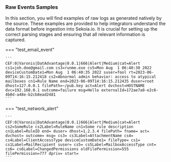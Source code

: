 
### Raw Events Samples

In this section, you will find examples of raw logs as generated natively by the source. These examples are provided to help integrators understand the data format before ingestion into Sekoia.io. It is crucial for setting up the correct parsing stages and ensuring that all relevant information is captured.


=== "test_email_event"

    ```
	CEF:0|Varonis|DatAdvantage|0.0.1|666|Alert|Medium|cat=Alert cs1=joh.doe@gmail.com cs3=runme.exe cs5=Mon Aug  1 06:40:30 2022 deviceCustomDate1=Mon Aug  1 06:40:35 2022 suser=fool rt=2023-06-09T14:16:15.212418 cs2=Abnormal admin behavior: access to atypical mailboxes cn1=Rule Name end=2023-06-09T14:16:15.212435 duser=root dhost=127.0.0.1 filePath=~/pub.key act=Alert dvchost=HOSTNAME dvc=192.168.0.1 outcome=failure msg=Hello externalId=172ae7a0-e2c6-4b0d-a48e-b2cb8ead2481
    ```



=== "test_network_alert"

    ```
	CEF:0|Varonis|DatAdvantage|0.0.1|666|Alert|Medium|cat=Alert cs2=SomeRule cs2Label=RuleName cn1=Some rule description cn1Label=RuleID end= duser= dhost=1.2.3.4 filePath= fname= act= dvchost= outcome= msg= cs3= cs3Label=AttachmentName cs4= cs4Label=ClientAccessType deviceCustomDate1= fileType= cs1= cs1Label=MailRecipient suser= cs5= cs5Label=MailboxAccessType cnt= cs6= cs6Label=ChangedPermissions oldFilePermission=555 filePermission=777 dpriv= start=
    ```



